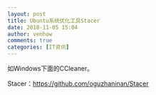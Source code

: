 ```yaml
---
layout: post
title: Ubuntu系统优化工具Stacer
date: 2018-11-05 15:04
author: venhow
comments: true
categories: [IT资讯]
---
```

如Windows下面的CCleaner。

Stacer：https://github.com/oguzhaninan/Stacer
